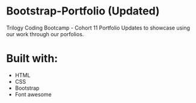 # Bootstrap-Portfolio (Updated)

Trilogy Coding Bootcamp - Cohort 11
Portfolio Updates to showcase using our work through our porfolios.

# Built with:
- HTML
- CSS
- Bootstrap
- Font awesome
